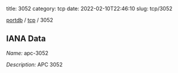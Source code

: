 title: 3052
category: tcp
date: 2022-02-10T22:46:10
slug: tcp/3052

[portdb](/) / [tcp](/category/tcp.html) / 3052


## IANA Data

_Name:_ apc-3052

_Description:_ APC 3052

